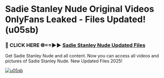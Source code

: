 # Sadie Stanley Nude Original Videos 0nlyFans Leaked - Files Updated! (u05sb)

<h3>🔴 CLICK HERE 🌐==►► <a href="https://tinyurl.com/5h6xmrr3" rel="nofollow">Sadie Stanley Nude Updated Files</a></h3>

Get Sadie Stanley Nude and all content. Now you can access all videos and pictures of Sadie Stanley Nude. New Updated Files 2025!

[![u05sb](https://i.imgur.com/KVD873Z.gif)](https://tinyurl.com/5h6xmrr3)
